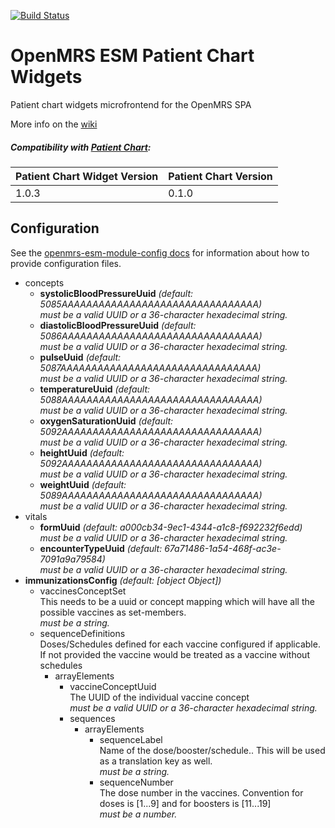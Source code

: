 [![Build Status](https://travis-ci.com/openmrs/openmrs-esm-patient-chart-widgets.svg?branch=master)](https://travis-ci.com/openmrs/openmrs-esm-patient-chart-widgets)

# OpenMRS ESM Patient Chart Widgets

Patient chart widgets microfrontend for the OpenMRS SPA

More info on the [wiki][]

[wiki]: https://wiki.openmrs.org/display/projects/openmrs-esm-patient-chart

##### Compatibility with [Patient Chart](https://github.com/openmrs/openmrs-esm-patient-chart):

| Patient Chart Widget Version | Patient Chart Version |
| ---------------------------- | --------------------- |
| 1.0.3                        | 0.1.0                 |

## Configuration

<!-- GENERATED BY OPENMRS CONFIG CLI -->
See the [openmrs-esm-module-config docs](https://github.com/openmrs/openmrs-esm-module-config#openmrs-esm-module-config)
for information about how to provide configuration files.

- concepts
  - **systolicBloodPressureUuid** *(default: 5085AAAAAAAAAAAAAAAAAAAAAAAAAAAAAAAA)*\
    *must be a valid UUID or a 36-character hexadecimal string.*
  - **diastolicBloodPressureUuid** *(default: 5086AAAAAAAAAAAAAAAAAAAAAAAAAAAAAAAA)*\
    *must be a valid UUID or a 36-character hexadecimal string.*
  - **pulseUuid** *(default: 5087AAAAAAAAAAAAAAAAAAAAAAAAAAAAAAAA)*\
    *must be a valid UUID or a 36-character hexadecimal string.*
  - **temperatureUuid** *(default: 5088AAAAAAAAAAAAAAAAAAAAAAAAAAAAAAAA)*\
    *must be a valid UUID or a 36-character hexadecimal string.*
  - **oxygenSaturationUuid** *(default: 5092AAAAAAAAAAAAAAAAAAAAAAAAAAAAAAAA)*\
    *must be a valid UUID or a 36-character hexadecimal string.*
  - **heightUuid** *(default: 5092AAAAAAAAAAAAAAAAAAAAAAAAAAAAAAAA)*\
    *must be a valid UUID or a 36-character hexadecimal string.*
  - **weightUuid** *(default: 5089AAAAAAAAAAAAAAAAAAAAAAAAAAAAAAAA)*\
    *must be a valid UUID or a 36-character hexadecimal string.*
- vitals
  - **formUuid** *(default: a000cb34-9ec1-4344-a1c8-f692232f6edd)*\
    *must be a valid UUID or a 36-character hexadecimal string.*
  - **encounterTypeUuid** *(default: 67a71486-1a54-468f-ac3e-7091a9a79584)*\
    *must be a valid UUID or a 36-character hexadecimal string.*
- **immunizationsConfig** *(default: [object Object])*
  - vaccinesConceptSet\
    This needs to be a uuid or concept mapping which will have all the possible vaccines as set-members.\
    *must be a string.*
  - sequenceDefinitions\
    Doses/Schedules defined for each vaccine configured if applicable. If not provided the vaccine would be treated as a vaccine without schedules
    - arrayElements
      - vaccineConceptUuid\
        The UUID of the individual vaccine concept\
        *must be a valid UUID or a 36-character hexadecimal string.*
      - sequences
        - arrayElements
          - sequenceLabel\
            Name of the dose/booster/schedule.. This will be used as a translation key as well.\
            *must be a string.*
          - sequenceNumber\
            The dose number in the vaccines. Convention for doses is [1...9] and for boosters is [11...19]\
            *must be a number.*
<!-- END OF GENERATED -->
